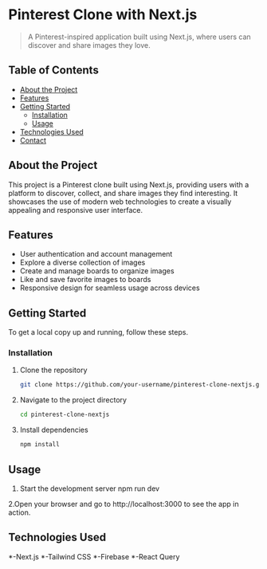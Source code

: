 # Pinterest Clone with Next.js

> A Pinterest-inspired application built using Next.js, where users can discover and share images they love.



## Table of Contents

- [About the Project](#about-the-project)
- [Features](#features)
- [Getting Started](#getting-started)
  - [Installation](#installation)
  - [Usage](#usage)
- [Technologies Used](#technologies-used)
- [Contact](#contact)

## About the Project

This project is a Pinterest clone built using Next.js, providing users with a platform to discover, collect, and share images they find interesting. It showcases the use of modern web technologies to create a visually appealing and responsive user interface.


## Features

- User authentication and account management
- Explore a diverse collection of images
- Create and manage boards to organize images
- Like and save favorite images to boards
- Responsive design for seamless usage across devices

## Getting Started

To get a local copy up and running, follow these steps.

### Installation

1. Clone the repository
   ```sh
   git clone https://github.com/your-username/pinterest-clone-nextjs.git

2. Navigate to the project directory
   ```sh
   cd pinterest-clone-nextjs

4. Install dependencies
   ```sh
   npm install

## Usage
1. Start the development server
  npm run dev

2.Open your browser and go to http://localhost:3000 to see the app in action.

## Technologies Used
*-Next.js
*-Tailwind CSS
*-Firebase
*-React Query


